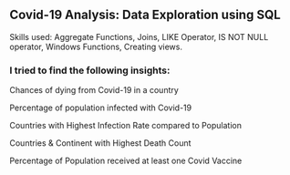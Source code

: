 ## Covid-19 Analysis:  Data Exploration using SQL

Skills used: Aggregate Functions, Joins, LIKE Operator, IS NOT NULL operator, Windows Functions, Creating views.

### I tried to find the following insights:

Chances of dying from Covid-19 in a country

Percentage of population infected with Covid-19

Countries with Highest Infection Rate compared to Population

Countries & Continent with Highest Death Count

Percentage of Population received at least one Covid Vaccine
